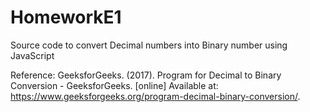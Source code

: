 # HomeworkE1

Source code to convert Decimal numbers into Binary number using JavaScript

Reference:
GeeksforGeeks. (2017). Program for Decimal to Binary Conversion - GeeksforGeeks. [online] Available at: https://www.geeksforgeeks.org/program-decimal-binary-conversion/.

‌